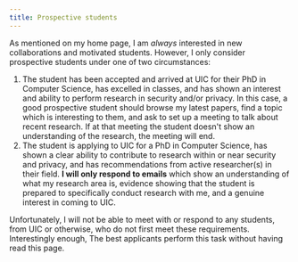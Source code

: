 ```yaml
---
title: Prospective students
---
```


As mentioned on my home page, I am *always* interested in new collaborations
and motivated students. However, I only consider prospective students under one
of two circumstances:

1. The student has been accepted and arrived at UIC for their PhD in Computer
  Science, has excelled in classes, and has shown an interest and ability to
  perform research in security and/or privacy. In this case, a good prospective
  student should browse my latest papers, find a topic which is interesting to
  them, and ask to set up a meeting to talk about recent research. If at that
  meeting the student doesn't show an understanding of the research, the
  meeting will end.
2. The student is applying to UIC for a PhD in Computer Science, has shown a
  clear ability to contribute to research within or near security and privacy,
  and has recommendations from active researcher(s) in their field.  **I will
  only respond to emails** which show an understanding of what my research area
  is, evidence showing that the student is prepared to specifically conduct
  research with me, and a genuine interest in coming to UIC.

Unfortunately, I will not be able to meet with or respond to any students,
from UIC or otherwise, who do not first meet these requirements. Interestingly
enough, The best applicants perform this task without having read this page.
